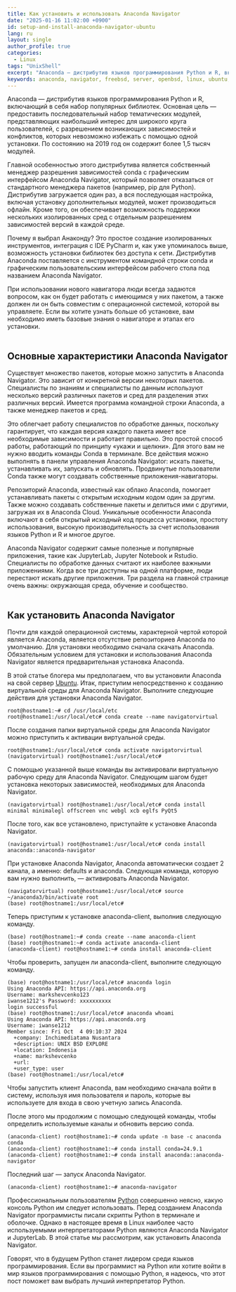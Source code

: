 ```yaml
---
title: Как установить и использовать Anaconda Navigator
date: "2025-01-16 11:02:00 +0900"
id: setup-and-install-anaconda-navigator-ubuntu
lang: ru
layout: single
author_profile: true
categories:
  - Linux
tags: "UnixShell"
excerpt: "Anaconda — дистрибутив языков программирования Python и R, включающий в себя набор популярных библиотек."
keywords: anaconda, navigator, freebsd, server, openbsd, linux, ubuntu, ipynb
---
```


Anaconda — дистрибутив языков программирования Python и R, включающий в себя набор популярных библиотек. Основная цель — предоставить последовательный набор тематических модулей, представляющих наибольший интерес для широкого круга пользователей, с разрешением возникающих зависимостей и конфликтов, которых невозможно избежать с помощью одной установки. По состоянию на 2019 год он содержит более 1,5 тысяч модулей.

Главной особенностью этого дистрибутива является собственный менеджер разрешения зависимостей conda с графическим интерфейсом Anaconda Navigator, который позволяет отказаться от стандартного менеджера пакетов (например, pip для Python). Дистрибутив загружается один раз, а вся последующая настройка, включая установку дополнительных модулей, может производиться офлайн. Кроме того, он обеспечивает возможность поддержки нескольких изолированных сред с отдельным разрешением зависимостей версий в каждой среде.

Почему я выбрал Анаконду? Это простое создание изолированных инструментов, интеграция с IDE PyCharm и, как уже упоминалось выше, возможность установки библиотек без доступа к сети. Дистрибутив Anaconda поставляется с инструментом командной строки conda и графическим пользовательским интерфейсом рабочего стола под названием Anaconda Navigator.

При использовании нового навигатора люди всегда задаются вопросом, как он будет работать с имеющимся у них пакетом, а также должен ли он быть совместим с операционной системой, которой вы управляете. Если вы хотите узнать больше об установке, вам необходимо иметь базовые знания о навигаторе и этапах его установки.<br><br/>
## Основные характеристики Anaconda Navigator
Существует множество пакетов, которые можно запустить в Anaconda Navigator. Это зависит от конкретной версии некоторых пакетов. Специалисты по знаниям и специалисты по данным используют несколько версий различных пакетов и сред для разделения этих различных версий. Имеется программа командной строки Anaconda, а также менеджер пакетов и сред.

Это облегчает работу специалистов по обработке данных, поскольку гарантирует, что каждая версия каждого пакета имеет все необходимые зависимости и работает правильно. Это простой способ работы, работающий по принципу «укажи и щелкни». Для этого вам не нужно вводить команды Conda в терминале. Все действия можно выполнять в панели управления Anaconda Navigator: искать пакеты, устанавливать их, запускать и обновлять. Продвинутые пользователи Conda также могут создавать собственные приложения-навигаторы.

Репозиторий Anaconda, известный как облако Anaconda, помогает устанавливать пакеты с открытым исходным кодом один за другим. Также можно создавать собственные пакеты и делиться ими с другими, загружая их в Anaconda Cloud. Уникальные особенности Anaconda включают в себя открытый исходный код процесса установки, простоту использования, высокую производительность за счет использования языков Python и R и многое другое.

Anaconda Navigator содержит самые полезные и популярные приложения, такие как JupyterLab, Jupyter Notebook и Rstudio. Специалисты по обработке данных считают их наиболее важными приложениями. Когда все три доступны на одной платформе, люди перестают искать другие приложения. Три раздела на главной странице очень важны: окружающая среда, обучение и сообщество.<br><br/>
## Как установить Anaconda Navigator
Почти для каждой операционной системы, характерной чертой которой является Anaconda, является отсутствие репозиториев Anaconda по умолчанию. Для установки необходимо сначала скачать Anaconda. Обязательным условием для установки и использования Anaconda Navigator является предварительная установка Anaconda.

В этой статье блогера мы предполагаем, что вы установили Anaconda на свой сервер [Ubuntu](https://ubuntu.com/). Итак, приступим непосредственно к созданию виртуальной среды для Anaconda Navigator. Выполните следующие действия для установки Anaconda Navigator.

```
root@hostname1:~# cd /usr/local/etc
root@hostname1:/usr/local/etc# conda create --name navigatorvirtual
```

После создания папки виртуальной среды для Anaconda Navigator можно приступить к активации виртуальной среды.

```
root@hostname1:/usr/local/etc# conda activate navigatorvirtual
(navigatorvirtual) root@hostname1:/usr/local/etc#
```

С помощью указанной выше команды вы активировали виртуальную рабочую среду для Anaconda Navigator. Следующим шагом будет установка некоторых зависимостей, необходимых для Anaconda Navigator.

```
(navigatorvirtual) root@hostname1:/usr/local/etc# conda install minimal minimalegl offscreen vnc webgl xcb eglfs PyQt5
```

После того, как все установлено, приступайте к установке Anaconda Navigator.

```
(navigatorvirtual) root@hostname1:/usr/local/etc# conda install anaconda::anaconda-navigator
```

При установке Anaconda Navigator, Anaconda автоматически создает 2 канала, а именно: defaults и anaconda. Следующая команда, которую вам нужно выполнить, — активировать Anaconda Navigator.

```
(navigatorvirtual) root@hostname1:/usr/local/etc# source ~/anaconda3/bin/activate root
(base) root@hostname1:/usr/local/etc#
```

Теперь приступим к установке anaconda-client, выполнив следующую команду.

```
(base) root@hostname1:~# conda create --name anaconda-client
(base) root@hostname1:~# conda activate anaconda-client
(anaconda-client) root@hostname1:~# conda install anaconda-client
```

Чтобы проверить, запущен ли anaconda-client, выполните следующую команду.

```
(base) root@hostname1:/usr/local/etc# anaconda login
Using Anaconda API: https://api.anaconda.org
Username: markshevcenko123
iwanse1212's Password: xxxxxxxxxx
login successful
(base) root@hostname1:/usr/local/etc# anaconda whoami
Using Anaconda API: https://api.anaconda.org
Username: iwanse1212
Member since: Fri Oct  4 09:10:37 2024
  +company: Inchimediatama Nusantara
  +description: UNIX BSD EXPLORE
  +location: Indonesia
  +name: markshevcenko
  +url:
  +user_type: user
(base) root@hostname1:/usr/local/etc#
```

Чтобы запустить клиент Anaconda, вам необходимо сначала войти в систему, используя имя пользователя и пароль, которые вы используете для входа в свою учетную запись Anaconda.

После этого мы продолжим с помощью следующей команды, чтобы определить используемые каналы и обновить версию conda.

```
(anaconda-client) root@hostname1:~# conda update -n base -c anaconda conda
(anaconda-client) root@hostname1:~# conda install conda=24.9.1
(anaconda-client) root@hostname1:~# conda install anaconda::anaconda-navigator
```

Последний шаг — запуск Anaconda Navigator.

```
(anaconda-client) root@hostname1:~# anaconda-navigator
```

Профессиональным пользователям [Python](https://www.inchimediatama.org/2024/11/python-pip-pipx-menginstal-dan.html) совершенно неясно, какую консоль Python им следует использовать. Перед созданием Anaconda Navigator программисты писали скрипты Python в терминале и оболочке. Однако в настоящее время в Linux наиболее часто используемыми интерпретаторами Python являются Anaconda Navigator и JupyterLab. В этой статье мы рассмотрим, как установить Anaconda Navigator.

Говорят, что в будущем Python станет лидером среди языков программирования. Если вы программист на Python или хотите войти в мир языков программирования с помощью Python, я надеюсь, что этот пост поможет вам выбрать лучший интерпретатор Python.
